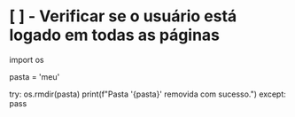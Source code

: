 <!--  O que falta agora? -->

# [ ] - Verificar se o usuário está logado em todas as páginas




import os

pasta = 'meu'

try:
    os.rmdir(pasta)
    print(f"Pasta '{pasta}' removida com sucesso.")
except:
    pass
